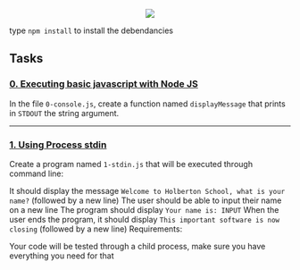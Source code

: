 <p align="center">
  <img src="https://assets.imaginablefutures.com/media/images/ALX_Logo.max-200x150.png" />
</p>

type `npm install` to install the debendancies

## Tasks
### [0. Executing basic javascript with Node JS](https://github.com/ehabsmh/alx-backend-javascript/blob/main/0x05-Node_JS_basic/0-console.js)
In the file `0-console.js`, create a function named `displayMessage` that prints in `STDOUT` the string argument.

---

### [1. Using Process stdin](https://github.com/ehabsmh/alx-backend-javascript/blob/main/0x05-Node_JS_basic/1-stdin.js)

Create a program named `1-stdin.js` that will be executed through command line:

It should display the message `Welcome to Holberton School, what is your name?` (followed by a new line)
The user should be able to input their name on a new line
The program should display `Your name is: INPUT`
When the user ends the program, it should display `This important software is now closing` (followed by a new line)
Requirements:

Your code will be tested through a child process, make sure you have everything you need for that
